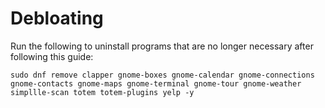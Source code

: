 # Debloating

Run the following to uninstall programs that are no longer necessary after following this guide:

```
sudo dnf remove clapper gnome-boxes gnome-calendar gnome-connections gnome-contacts gnome-maps gnome-terminal gnome-tour gnome-weather simpllle-scan totem totem-plugins yelp -y
```
